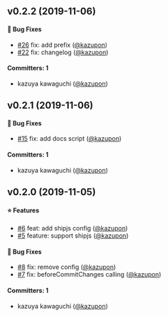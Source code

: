 
## v0.2.2 (2019-11-06)

#### :bug: Bug Fixes
* [#26](https://github.com/kazupon/sandbox-lerna-changelog/pull/26) fix: add prefix ([@kazupon](https://github.com/kazupon))
* [#22](https://github.com/kazupon/sandbox-lerna-changelog/pull/22) fix: changelog ([@kazupon](https://github.com/kazupon))

#### Committers: 1
- kazuya kawaguchi ([@kazupon](https://github.com/kazupon))

## v0.2.1 (2019-11-06)

#### :bug: Bug Fixes
* [#15](https://github.com/kazupon/sandbox-lerna-changelog/pull/15) fix: add docs script ([@kazupon](https://github.com/kazupon))

#### Committers: 1
- kazuya kawaguchi ([@kazupon](https://github.com/kazupon))

## v0.2.0 (2019-11-05)

#### :star: Features
* [#6](https://github.com/kazupon/sandbox-lerna-changelog/pull/6) feat: add shipjs config ([@kazupon](https://github.com/kazupon))
* [#5](https://github.com/kazupon/sandbox-lerna-changelog/pull/5) feature: support shipjs ([@kazupon](https://github.com/kazupon))

#### :bug: Bug Fixes
* [#8](https://github.com/kazupon/sandbox-lerna-changelog/pull/8) fix: remove config ([@kazupon](https://github.com/kazupon))
* [#7](https://github.com/kazupon/sandbox-lerna-changelog/pull/7) fix: beforeCommitChanges calling ([@kazupon](https://github.com/kazupon))

#### Committers: 1
- kazuya kawaguchi ([@kazupon](https://github.com/kazupon))
